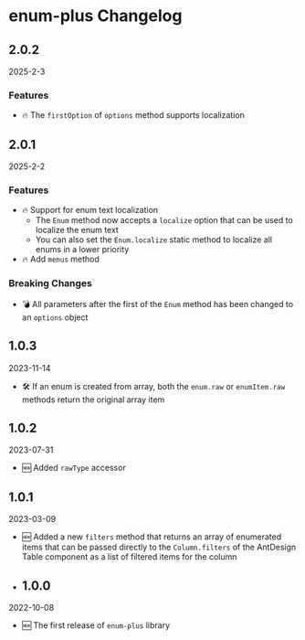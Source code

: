 <!-- markdownlint-disable MD009, MD024 -->

# enum-plus Changelog

## 2.0.2

2025-2-3

### Features

- 🔥 The `firstOption` of `options` method supports localization

## 2.0.1

2025-2-2

### Features

- 🔥 Support for enum text localization
  - The `Enum` method now accepts a `localize` option that can be used to localize the enum text
  - You can also set the `Enum.localize` static method to localize all enums in a lower priority
- 🔥 Add `menus` method

### Breaking Changes

- 💣 All parameters after the first of the `Enum` method has been changed to an `options` object

## 1.0.3

2023-11-14

- 🛠 If an enum is created from array, both the `enum.raw` or `enumItem.raw` methods return the original array item

## 1.0.2

2023-07-31

- 🆕 Added `rawType` accessor

## 1.0.1

2023-03-09

- 🆕 Added a new `filters` method that returns an array of enumerated items that can be passed directly to the `Column.filters` of the AntDesign Table component as a list of filtered items for the column

- ## 1.0.0

2022-10-08

- 🆕 The first release of `enum-plus` library
